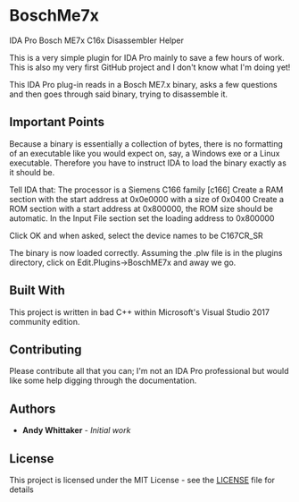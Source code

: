 # BoschMe7x
IDA Pro Bosch ME7x C16x Disassembler Helper

This is a very simple plugin for IDA Pro mainly to save a few hours of work. This is also my very first GitHub project and I don't know what I'm doing yet!

This IDA Pro plug-in reads in a Bosch ME7.x binary, asks a few questions and then goes through said binary, trying to disassemble it.

## Important Points

Because a binary is essentially a collection of bytes, there is no formatting of an executable like you would expect on, say, a Windows exe or a Linux executable. Therefore you have to instruct IDA to load the binary exactly as it should be.

Tell IDA that:
The processor is a Siemens C166 family [c166]
Create a RAM section with the start address at 0x0e0000 with a size of 0x0400
Create a ROM section with a start address at 0x800000, the ROM size should be automatic.
In the Input File section set the loading address to 0x800000

Click OK and when asked, select the device names to be C167CR_SR

The binary is now loaded correctly. Assuming the .plw file is in the plugins directory, click on Edit.Plugins->BoschME7x and away we go.

## Built With

This project is written in bad C++ within Microsoft's Visual Studio 2017 community edition.

## Contributing

Please contribute all that you can; I'm not an IDA Pro professional but would like some help digging through the documentation.

## Authors

* **Andy Whittaker** - *Initial work*

## License

This project is licensed under the MIT License - see the [LICENSE](LICENSE) file for details
